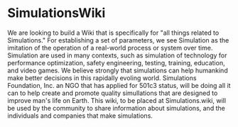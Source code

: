 # SimulationsWiki
We are looking to build a Wiki that is specifically for "all things related to Simulations."  For establishing a set of parameters, we see Simulation as the imitation of the operation of a real-world process or system over time.  Simulation are used in many contexts, such as simulation of technology for performance optimization, safety engineering, testing, training, education, and video games. We believe strongly that simulations can help humankind make better decisions in this rapidally evoling world.  Simulations Foundation, Inc. an NGO that has applied for 501c3 status, will be doing all it can to help create and promote quality simullations that are designed to improve man's life on Earth.  This wiki, to be placed at Simulations.wiki, will be used by the community to share information about simulations, and the individuals and companies that make simulations. 
